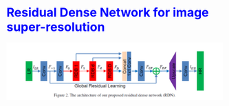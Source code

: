 <!DOCTYPE html>
<html>
  <head>
  </head>
<body>
  <h1 style='color:blue'> Residual Dense Network for image super-resolution </h1>
  <img src='Cattura.PNG' alt='RDN'>
  
</body>
</html>
